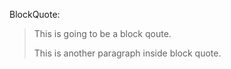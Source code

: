 BlockQuote:
> This is going to be a block qoute.
>
> This is another paragraph inside block quote.
> 